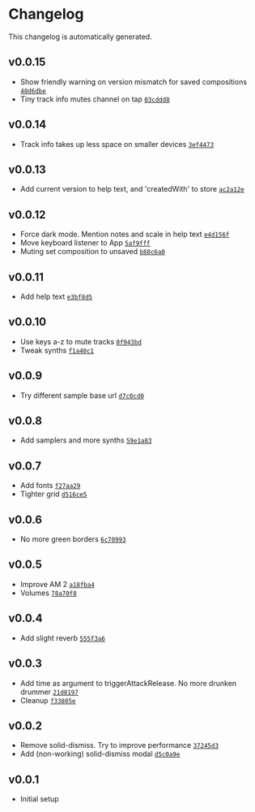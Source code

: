 # Changelog

This changelog is automatically generated.

## v0.0.15

- Show friendly warning on version mismatch for saved compositions [`48d6dbe`](../../commit/48d6dbeb74aa626743bee19e91c75658364973dc)
- Tiny track info mutes channel on tap [`03cddd8`](../../commit/03cddd8e29e65558f832a90c2ea3a91bc02f6b7f)

## v0.0.14

- Track info takes up less space on smaller devices [`3ef4473`](../../commit/3ef4473bdcde4d60805966d943d0d03d3b812e31)

## v0.0.13

- Add current version to help text, and 'createdWith' to store [`ac2a12e`](../../commit/ac2a12eec084ce356d12677bcaf1c524ada7c588)

## v0.0.12

- Force dark mode. Mention notes and scale in help text [`e4d156f`](../../commit/e4d156f77d18e3115165f4e26187be29cb363ade)
- Move keyboard listener to App [`5af9fff`](../../commit/5af9fffc13fad85296df7d49605a62306b552e0e)
- Muting set composition to unsaved [`b88c6a0`](../../commit/b88c6a0cc807af3c296e176c6d1ae387266863ee)

## v0.0.11

- Add help text [`e3bf8d5`](../../commit/e3bf8d58e8ad1166b0d3d479167180df9ca90050)

## v0.0.10

- Use keys a-z to mute tracks [`0f943bd`](../../commit/0f943bda6773c11f133db6b146275cde9033b791)
- Tweak synths [`f1a40c1`](../../commit/f1a40c1328579cfdc3b03752e603c1f358cc8c9c)

## v0.0.9

- Try different sample base url [`d7c0cd0`](../../commit/d7c0cd00a4bbbe0b6bc0cd88527266df3c76b5c4)

## v0.0.8

- Add samplers and more synths [`59e1a83`](../../commit/59e1a83fddad57b593aee4fc3627fcd98acf652c)

## v0.0.7

- Add fonts [`f27aa29`](../../commit/f27aa29798ff067cc643018f039f115a3d5f61b6)
- Tighter grid [`d516ce5`](../../commit/d516ce5164201988cdf06f28177cbd207233fcc6)

## v0.0.6

- No more green borders [`6c70993`](../../commit/6c70993bf178261c64ab2450b84d8ac18db0d97c)

## v0.0.5

- Improve AM 2 [`a18fba4`](../../commit/a18fba4fa6759f4ffa0abbf71f584119fc953564)
- Volumes [`78a70f8`](../../commit/78a70f8e23ff71a065a43bc1102ec8d9a565fcde)

## v0.0.4

- Add slight reverb [`555f3a6`](../../commit/555f3a6d5770db1215ebb956f4f3961b5d02c211)

## v0.0.3

- Add time as argument to triggerAttackRelease. No more drunken drummer [`21d8197`](../../commit/21d8197b7ea9696f81a85c3e75da1b0b3a3b50f6)
- Cleanup [`f33805e`](../../commit/f33805e3cc8d147b6e055b7c9bd45d212efcc5c1)

## v0.0.2

- Remove solid-dismiss. Try to improve performance [`37245d3`](../../commit/37245d3e1a48a122822bc508ec484ddca1aceb92)
- Add (non-working) solid-dismiss modal [`d5c0a9e`](../../commit/d5c0a9eae4e3611d1c55da3087fe424f19bed42c)

## v0.0.1

- Initial setup
